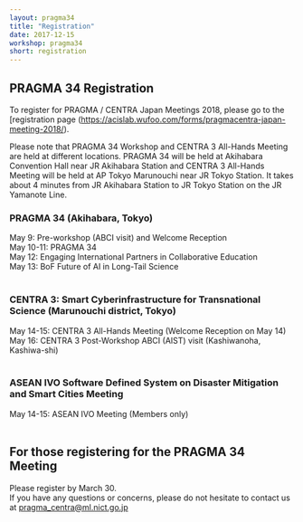 ```yaml
---
layout: pragma34
title: "Registration"
date: 2017-12-15
workshop: pragma34
short: registration
---
```


## PRAGMA 34 Registration
To register for PRAGMA / CENTRA Japan Meetings 2018, please go to the [registration page (https://acislab.wufoo.com/forms/pragmacentra-japan-meeting-2018/).<br>

Please note that PRAGMA 34 Workshop and CENTRA 3 All-Hands Meeting are held at different locations. PRAGMA 34 will be held at Akihabara Convention Hall near JR Akihabara Station and CENTRA 3 All-Hands Meeting will be held at AP Tokyo Marunouchi near JR Tokyo Station. It takes about 4 minutes from JR Akihabara Station to JR Tokyo Station on the JR Yamanote Line.<br>

### PRAGMA 34 (Akihabara, Tokyo)<br>
May 9: Pre-workshop (ABCI visit) and Welcome Reception<br>
May 10-11: PRAGMA 34<br>
May 12: Engaging International Partners in Collaborative Education<br>
May 13: BoF Future of AI in Long-Tail Science<br>
<br>

### CENTRA 3: Smart Cyberinfrastructure for Transnational Science (Marunouchi district, Tokyo)<br>
May 14-15: CENTRA 3 All-Hands Meeting (Welcome Reception on May 14)<br>
May 16: CENTRA 3 Post-Workshop ABCI (AIST) visit (Kashiwanoha, Kashiwa-shi)<br>
<br>

### ASEAN IVO Software Defined System on Disaster Mitigation and Smart Cities Meeting<br>
May 14-15: ASEAN IVO Meeting (Members only)<br>
<br>

## For those registering for the PRAGMA 34 Meeting
Please register by March 30.<br>
If you have any questions or concerns, please do not hesitate to contact us at pragma_centra@ml.nict.go.jp<br>


